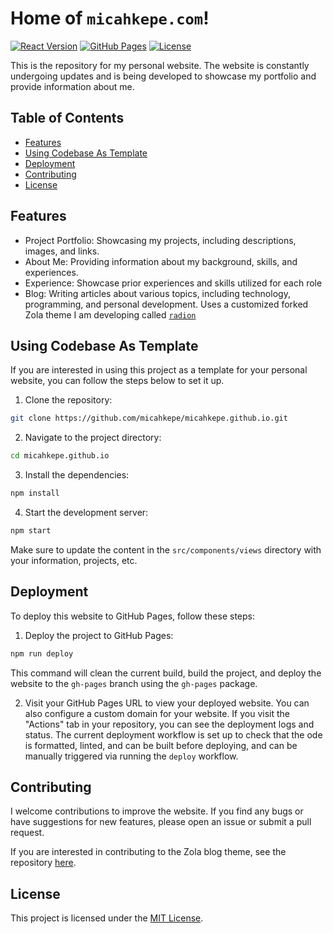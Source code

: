 # Home of `micahkepe.com`!

[![React Version](https://img.shields.io/npm/v/react)](https://www.npmjs.com/package/react)
[![GitHub Pages](https://img.shields.io/badge/deployed%20to-GitHub%20Pages-brightgreen)](https://micahkepe.github.io/)
[![License](https://img.shields.io/github/license/micahkepe/micahkepe.github.io)](LICENSE)

This is the repository for my personal website. The website is constantly undergoing
updates and is being developed to showcase my portfolio and provide information about me.

## Table of Contents

- [Features](#features)
- [Using Codebase As Template](#using-codebase-as-template)
- [Deployment](#deployment)
- [Contributing](#contributing)
- [License](#license)

## Features

- Project Portfolio: Showcasing my projects, including descriptions, images, and
  links.
- About Me: Providing information about my background, skills, and experiences.
- Experience: Showcase prior experiences and skills utilized for each role
- Blog: Writing articles about various topics, including technology, programming,
  and personal development. Uses a customized forked Zola theme I am developing
  called [`radion`](https://github.com/micahkepe/radion)

## Using Codebase As Template

If you are interested in using this project as a template for your personal
website, you can follow the steps below to set it up.

1. Clone the repository:

```bash
git clone https://github.com/micahkepe/micahkepe.github.io.git
```

2. Navigate to the project directory:

```bash
cd micahkepe.github.io
```

3. Install the dependencies:

```bash
npm install
```

4. Start the development server:

```bash
npm start
```

Make sure to update the content in the `src/components/views` directory with your
information, projects, etc.

## Deployment

To deploy this website to GitHub Pages, follow these steps:

1. Deploy the project to GitHub Pages:

```bash
npm run deploy
```

This command will clean the current build, build the project, and deploy the
website to the `gh-pages` branch using the `gh-pages` package.

2. Visit your GitHub Pages URL to view your deployed website. You can also
   configure a custom domain for your website. If you visit the "Actions" tab
   in your repository, you can see the deployment logs and status. The current
   deployment workflow is set up to check that the ode is formatted, linted, and
   can be built before deploying, and can be manually triggered via running
   the `deploy` workflow.

## Contributing

I welcome contributions to improve the website. If you find any bugs or have
suggestions for new features, please open an issue or submit a pull request.

If you are interested in contributing to the Zola blog theme, see the repository
[here](https://github.com/micahkepe/radion).

## License

This project is licensed under the [MIT License](LICENSE).
